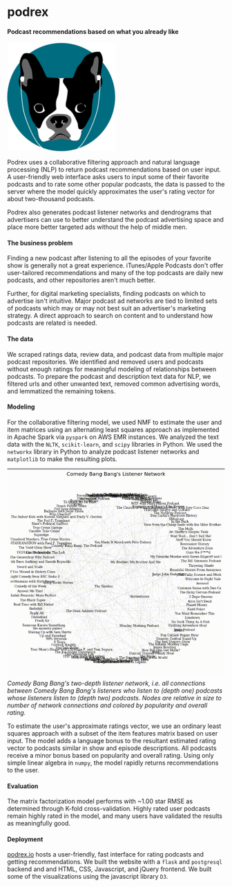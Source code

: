 # podrex
#### Podcast recommendations based on what you already like

<img src="img/podrex_v3.png"  width=250>

Podrex uses a collaborative filtering approach and natural language processing (NLP) to return podcast recommendations based on user input. A user-friendly web interface asks users to input some of their favorite podcasts and to rate some other popular podcasts, the data is passed to the server where the model quickly approximates the user's rating vector for about two-thousand podcasts.

Podrex also generates podcast listener networks and dendrograms that advertisers can use to better understand the podcast advertising space and place more better targeted ads without the help of middle men.

#### The business problem
Finding a new podcast after listening to all the episodes of your favorite show is generally not a great experience. iTunes/Apple Podcasts don't offer user-tailored recommendations and many of the top podcasts are daily new podcasts, and other repositories aren't much better.

Further, for digital marketing specialists, finding podcasts on which to advertise isn't intuitive. Major podcast ad networks are tied to limited sets of podcasts which may or may not best suit an advertiser's marketing strategy. A direct approach to search on content and to understand how podcasts are related is needed.

#### The data
We scraped ratings data, review data, and podcast data  from multiple major podcast repositories. We identified and removed users and podcasts without enough ratings for meaningful modeling of relationships between podcasts. To prepare the podcast and description text data for NLP, we filtered urls and other unwanted text, removed common advertising words, and lemmatized the remaining tokens.

#### Modeling
For the collaborative filtering model, we used NMF to estimate the user and item matrices using an alternating least squares approach as implemented in Apache Spark via `pyspark` on AWS EMR instances. We analyzed the text data with the `NLTK`, `scikit-learn`, and `scipy` libraries in Python. We used the `networkx` library in Python to analyze podcast listener networks and `matplotlib` to make the resulting plots.

<p>
    <img src="img/cbb.gif" alt="Comedy Bang Bang Listener Network">
    <em>Comedy Bang Bang's two-depth listener network, i.e. all connections between Comedy Bang Bang's listeners who listen to (depth one) podcasts whose listeners listen to (depth two) podcasts. Nodes are relative in size to number of network connections and colored by popularity and overall rating.</em>
</p>

To estimate the user's approximate ratings vector, we use an ordinary least squares approach with a subset of the item features matrix based on user input. The model adds a language bonus to the resultant estimated rating vector to podcasts similar in show and episode descriptions. All podcasts receive a minor bonus based on popularity and overall rating. Using only simple linear algebra in `numpy`, the model rapidly returns recommendations to the user.

#### Evaluation
The matrix factorization model performs with ~1.00 star RMSE as determined through K-fold cross-validation. Highly rated user podcasts remain highly rated in the model, and many users have validated the results as meaningfully good.  

#### Deployment
[podrex.io](podrex.io) hosts a user-friendly, fast interface for rating podcasts and getting recommendations. We built the website with a `flask` and `postgresql` backend and and HTML, CSS, Javascript, and jQuery frontend. We built some of the visualizations using the javascript library `D3`.
